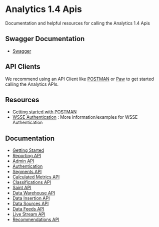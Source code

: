 Analytics 1.4 Apis
=====
Documentation and helpful resources for calling the Analytics 1.4 Apis

Swagger Documentation
----
* [Swagger](https://adobe-experience-cloud.github.io/analytics-1.4-apis/swagger-docs.html)

API Clients
----

We recommend using an API Client like [POSTMAN](https://www.getpostman.com/) or [Paw](https://paw.cloud/) to get started calling the Analytics APIs.

Resources
----

* [Getting started with POSTMAN](postman)
* [WSSE Authentication](wsse) : More information/examples for WSSE Authentication


Documentation
----
* [Getting Started](https://github.com/Adobe-Experience-Cloud/analytics-1.4-apis/blob/master/docs/getting-started/index.md)
* [Reporting API](https://github.com/Adobe-Experience-Cloud/analytics-1.4-apis/blob/master/docs/reporting-api/index.md)
* [Admin API](https://github.com/Adobe-Experience-Cloud/analytics-1.4-apis/blob/master/docs/admin-api/index.md)
* [Authentication](https://github.com/Adobe-Experience-Cloud/analytics-1.4-apis/blob/master/docs/authentication/index.md)
* [Segments API](https://github.com/Adobe-Experience-Cloud/analytics-1.4-apis/blob/master/docs/segments-api/index.md)
* [Calculated Metrics API](https://github.com/Adobe-Experience-Cloud/analytics-1.4-apis/blob/master/docs/calc-metrics-api/index.md)
* [Classifications API](https://github.com/Adobe-Experience-Cloud/analytics-1.4-apis/blob/master/docs/classifications-api/index.md)
* [Saint API](https://github.com/Adobe-Experience-Cloud/analytics-1.4-apis/blob/master/docs/saint-api/index.md)
* [Data Warehouse API](https://github.com/Adobe-Experience-Cloud/analytics-1.4-apis/blob/master/docs/data-warehouse-api/index.md)
* [Data Insertion API](https://github.com/Adobe-Experience-Cloud/analytics-1.4-apis/blob/master/docs/data-insertion-api/index.md)
* [Data Sources API](https://github.com/Adobe-Experience-Cloud/analytics-1.4-apis/blob/master/docs/data-sources-api/index.md)
* [Data Feeds API](https://github.com/Adobe-Experience-Cloud/analytics-1.4-apis/blob/master/docs/data-feeds-api/index.md)
* [Live Stream API](https://github.com/Adobe-Experience-Cloud/analytics-1.4-apis/blob/master/docs/live-stream-api/index.md)
* [Recommendations API](https://github.com/Adobe-Experience-Cloud/analytics-1.4-apis/blob/master/docs/recommendations-api/index.md)
